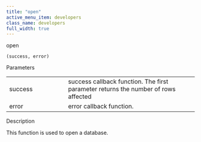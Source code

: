 ```yaml
---
title: "open"
active_menu_item: developers
class_name: developers
full_width: true
---
```



open

    (success, error)
   

Parameters

<table>
<tr>
<td width="193">
success

</td>
<td width="17">

</td>
<td width="670">
success callback function. The first parameter returns the number of rows affected

</td>
</tr>
<tr>
<td width="193">
error

</td>
<td width="17">

</td>
<td width="670">
error callback function.

</td>
</tr>
</table>

Description

This function is used to open a database.

   

